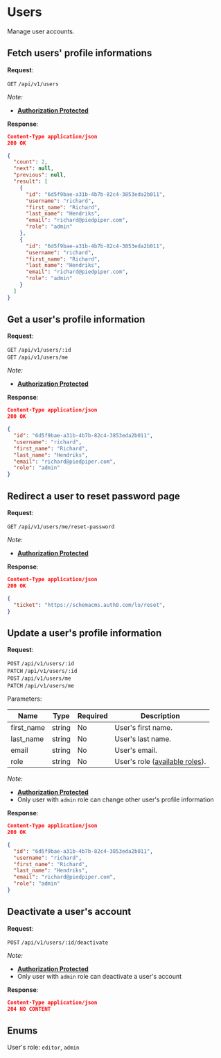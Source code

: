 # Users
Manage user accounts.

## Fetch users' profile informations

**Request**:

`GET` `/api/v1/users`

*Note:*

- **[Authorization Protected](authentication.md)**

**Response**:

```json
Content-Type application/json
200 OK

{
  "count": 2,
  "next": null,
  "previous": null,
  "result": [
    {
      "id": "6d5f9bae-a31b-4b7b-82c4-3853eda2b011",
      "username": "richard",
      "first_name": "Richard",
      "last_name": "Hendriks",
      "email": "richard@piedpiper.com",
      "role": "admin"
    },
    {
      "id": "6d5f9bae-a31b-4b7b-82c4-3853eda2b011",
      "username": "richard",
      "first_name": "Richard",
      "last_name": "Hendriks",
      "email": "richard@piedpiper.com",
      "role": "admin"
    }
  ]
}

```


## Get a user's profile information

**Request**:

`GET` `/api/v1/users/:id` <br/>
`GET` `/api/v1/users/me`

*Note:*

- **[Authorization Protected](authentication.md)**

**Response**:

```json
Content-Type application/json
200 OK

{
  "id": "6d5f9bae-a31b-4b7b-82c4-3853eda2b011",
  "username": "richard",
  "first_name": "Richard",
  "last_name": "Hendriks",
  "email": "richard@piedpiper.com",
  "role": "admin"
}
```

## Redirect a user to reset password page


**Request**:

`GET` `/api/v1/users/me/reset-password`

*Note:*

- **[Authorization Protected](authentication.md)**

**Response**:

```json
Content-Type application/json
200 OK

{
  "ticket": "https://schemacms.auth0.com/lo/reset",
}
```


## Update a user's profile information

**Request**:

`POST` `/api/v1/users/:id` <br/>
`PATCH` `/api/v1/users/:id` <br/>
`POST` `/api/v1/users/me` <br/>
`PATCH` `/api/v1/users/me` <br/>

Parameters:

Name       | Type   | Required | Description
-----------|--------|----------|------------
first_name | string | No       | User's first name.
last_name  | string | No       | User's last name.
email      | string | No       | User's email.
role       | string | No       | User's role ([available roles](#enums)).

*Note:*

- **[Authorization Protected](authentication.md)**
- Only user with `admin` role can change other user's profile information

**Response**:

```json
Content-Type application/json
200 OK

{
  "id": "6d5f9bae-a31b-4b7b-82c4-3853eda2b011",
  "username": "richard",
  "first_name": "Richard",
  "last_name": "Hendriks",
  "email": "richard@piedpiper.com",
  "role": "admin"
}
```

## Deactivate a user's account

**Request**:

`POST` `/api/v1/users/:id/deactivate`

*Note:*

- **[Authorization Protected](authentication.md)**
- Only user with `admin` role can deactivate a user's account

**Response**:

```json
Content-Type application/json
204 NO CONTENT
```

## Enums
User's role: `editor`, `admin`
